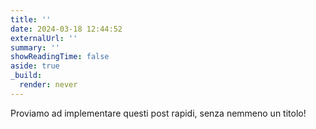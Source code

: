 ```yaml
---
title: ''
date: 2024-03-18 12:44:52
externalUrl: ''
summary: ''
showReadingTime: false
aside: true
_build:
  render: never
---
```


Proviamo ad implementare questi post rapidi, senza nemmeno un titolo!